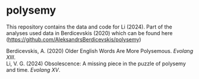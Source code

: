 # polysemy
This repository contains the data and code for Li (2024). Part of the analyses used data in Berdicevskis (2020) which can be found here (https://github.com/AleksandrsBerdicevskis/polysemy)<br /> 



Berdicevskis, A. (2020) Older English Words Are More Polysemous. _Evolang XIII_.<br /> 
Li, V. G. (2024) Obsolescence: A missing piece in the puzzle of polysemy and time. _Evolang XV_.
